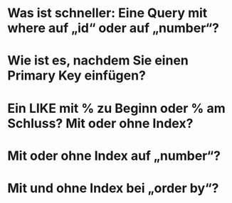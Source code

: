 
# Was ist schneller: Eine Query mit where auf „id“ oder auf „number“?

# Wie ist es, nachdem Sie einen Primary Key einfügen?

# Ein LIKE mit % zu Beginn oder % am Schluss? Mit oder ohne Index?

# Mit oder ohne Index auf „number“?

# Mit und ohne Index bei „order by“?